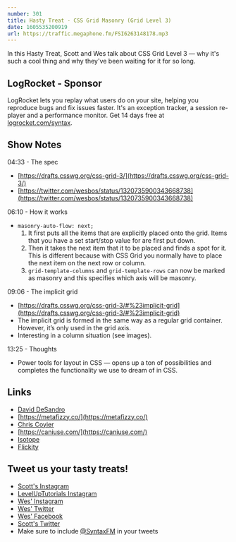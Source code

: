 ```yaml
---
number: 301
title: Hasty Treat - CSS Grid Masonry (Grid Level 3)
date: 1605535200919
url: https://traffic.megaphone.fm/FSI6263148178.mp3
---
```


In this Hasty Treat, Scott and Wes talk about CSS Grid Level 3 — why it's such a cool thing and why they've been waiting for it for so long.

## LogRocket - Sponsor
LogRocket lets you replay what users do on your site, helping you reproduce bugs and fix issues faster. It's an exception tracker, a session re-player and a performance monitor. Get 14 days free at [logrocket.com/syntax](https://logrocket.com/syntax).

## Show Notes

04:33 - The spec
* [https://drafts.csswg.org/css-grid-3/](https://drafts.csswg.org/css-grid-3/)
* [https://twitter.com/wesbos/status/1320735900343668738](https://twitter.com/wesbos/status/1320735900343668738)

06:10 - How it works
* `masonry-auto-flow: next;`
  1. It first puts all the items that are explicitly placed onto the grid. Items that you have a set start/stop value for are first put down.
  2. Then it takes the next item that it to be placed and finds a spot for it. This is different because with CSS Grid you normally have to place the next item on the next row or column.
  3. `grid-template-columns` and `grid-template-rows` can now be marked as masonry and this specifies which axis will be masonry.

09:06 - The implicit grid
* [https://drafts.csswg.org/css-grid-3/#%23implicit-grid](https://drafts.csswg.org/css-grid-3/#%23implicit-grid)
* The implicit grid is formed in the same way as a regular grid container. However, it’s only used in the grid axis.
* Interesting in a column situation (see images).

13:25 - Thoughts
* Power tools for layout in CSS — opens up a ton of possibilities and completes the functionality we use to dream of in CSS.

## Links
* [David DeSandro](https://desandro.com/)
* [https://metafizzy.co/](https://metafizzy.co/)
* [Chris Coyier](https://chriscoyier.net/)
* [https://caniuse.com/](https://caniuse.com/)
* [Isotope](https://isotope.metafizzy.co/)
* [Flickity](https://flickity.metafizzy.co/)

## Tweet us your tasty treats!
* [Scott's Instagram](https://www.instagram.com/stolinski/)
* [LevelUpTutorials Instagram](https://www.instagram.com/LevelUpTutorials/)
* [Wes' Instagram](https://www.instagram.com/wesbos/)
* [Wes' Twitter](https://twitter.com/wesbos)
* [Wes' Facebook](https://www.facebook.com/wesbos.developer)
* [Scott's Twitter](https://twitter.com/stolinski)
* Make sure to include [@SyntaxFM](https://twitter.com/SyntaxFM) in your tweets